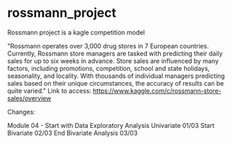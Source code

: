 # rossmann_project

Rossmann project is a kagle competition model

"Rossmann operates over 3,000 drug stores in 7 European countries. Currently, Rossmann store managers are tasked with predicting their daily sales for up to six weeks in advance.
Store sales are influenced by many factors, including promotions, competition, school and state holidays, seasonality, and locality. 
With thousands of individual managers predicting sales based on their unique circumstances, the accuracy of results can be quite varied."
Link to access: https://www.kaggle.com/c/rossmann-store-sales/overview

Changes:

Module 04 - Start with Data Exploratory Analysis Univariate 01/03
            Start Bivariate 02/03
            End Bivariate Analysis 03/03
